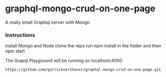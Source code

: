 # graphql-mongo-crud-on-one-page

A really small Graphql server with Mongo

### Instructions
install Mongo and Node
clone the repo
run npm install in the folder and then npm start

The Grapql Playground will be running on localhost:4000


```
https://github.com/garricknorthover/graphql-mongo-crud-on-one-page.git
```